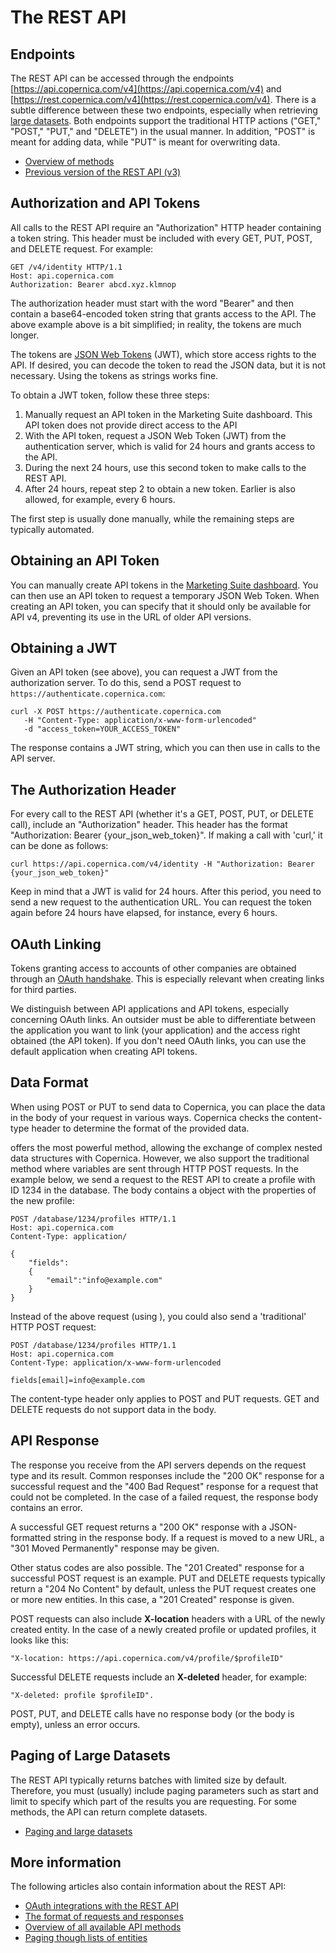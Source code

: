 # The REST API

## Endpoints
The REST API can be accessed through the endpoints [https://api.copernica.com/v4](https://api.copernica.com/v4) and [https://rest.copernica.com/v4](https://rest.copernica.com/v4). There is a subtle difference between these two endpoints, especially when retrieving [large datasets](./rest-paging.md). Both endpoints support the traditional HTTP actions ("GET," "POST," "PUT," and "DELETE") in the usual manner. In addition, "POST" is meant for adding data, while "PUT" is meant for overwriting data.

- [Overview of methods](./rest-methods.md)
- [Previous version of the REST API (v3)](../restv3/rest-api.md)

## Authorization and API Tokens

All calls to the REST API require an "Authorization" HTTP header containing a token string. This header must be included with every GET, PUT, POST, and DELETE request. For example:

```
GET /v4/identity HTTP/1.1
Host: api.copernica.com
Authorization: Bearer abcd.xyz.klmnop
```

The authorization header must start with the word "Bearer" and then contain a base64-encoded token string that grants access to the API. The above example above is a bit simplified; in reality, the tokens are much longer.

The tokens are [JSON Web Tokens](https://jwt.io/introduction) (JWT), which store access rights to the API. If desired, you can decode the token to read the JSON data, but it is not necessary. Using the tokens as strings works fine.

To obtain a JWT token, follow these three steps:

1. Manually request an API token in the Marketing Suite dashboard. This API token does not provide direct access to the API
2. With the API token, request a JSON Web Token (JWT) from the authentication server, which is valid for 24 hours and grants access to the API.
3. During the next 24 hours, use this second token to make calls to the REST API.
4. After 24 hours, repeat step 2 to obtain a new token. Earlier is also allowed, for example, every 6 hours.

The first step is usually done manually, while the remaining steps are typically automated.

## Obtaining an API Token

You can manually create API tokens in the [Marketing Suite dashboard](https://ms.copernica.com/#/admin/account/access-tokens). You can then use an API token to request a temporary JSON Web Token. When creating an API token, you can specify that it should only be available for API v4, preventing its use in the URL of older API versions.

## Obtaining a JWT

Given an API token (see above), you can request a JWT from the authorization server. To do this, send a POST request to `https://authenticate.copernica.com`:

```
curl -X POST https://authenticate.copernica.com
   -H "Content-Type: application/x-www-form-urlencoded" 
   -d "access_token=YOUR_ACCESS_TOKEN"
```

The response contains a JWT string, which you can then use in calls to the API server.

## The Authorization Header

For every call to the REST API (whether it's a GET, POST, PUT, or DELETE call), include an "Authorization" header. This header has the format "Authorization: Bearer {your_json_web_token}". If making a call with 'curl,' it can be done as follows:

```
curl https://api.copernica.com/v4/identity -H "Authorization: Bearer {your_json_web_token}"
```

Keep in mind that a JWT is valid for 24 hours. After this period, you need to send a new request to the authentication URL.
You can request the token again before 24 hours have elapsed, for instance, every 6 hours.

## OAuth Linking

Tokens granting access to accounts of other companies are obtained through an [OAuth handshake](./rest-oauth.md). This is especially relevant when creating links for third parties.

We distinguish between API applications and API tokens, especially concerning OAuth links. An outsider must be able to differentiate between the application you want to link (your application) and the access right obtained (the API token). If you don't need OAuth links, you can use the default application when creating API tokens.

## Data Format

When using POST or PUT to send data to Copernica, you can place the data in the body of your request in various ways. Copernica checks the content-type header to determine the format of the provided data.

 offers the most powerful method, allowing the exchange of complex nested data structures with Copernica. However, we also support the traditional method where variables are sent through HTTP POST requests. In the example below, we send a request to the REST API to create a profile with ID 1234 in the database. The body contains a  object with the properties of the new profile:

```
POST /database/1234/profiles HTTP/1.1
Host: api.copernica.com
Content-Type: application/

{
    "fields":
    {
        "email":"info@example.com"
    }
}
```

Instead of the above request (using ), you could also send a 'traditional' HTTP POST request:

```
POST /database/1234/profiles HTTP/1.1
Host: api.copernica.com
Content-Type: application/x-www-form-urlencoded

fields[email]=info@example.com
```

The content-type header only applies to POST and PUT requests. GET and DELETE requests do not support data in the body.

## API Response

The response you receive from the API servers depends on the request type and its result. Common responses include the "200 OK" response for a successful request and the "400 Bad Request" response for a request that could not be completed. In the case of a failed request, the response body contains an error.

A successful GET request returns a "200 OK" response with a JSON-formatted string in the response body. If a request is moved to a new URL, a "301 Moved Permanently" response may be given.

Other status codes are also possible. The "201 Created" response for a successful POST request is an example. PUT and DELETE requests typically return a "204 No Content" by default, unless the PUT request creates one or more new entities. In this case, a "201 Created" response is given.

POST requests can also include **X-location** headers with a URL of the newly created entity. In the case of a newly created profile or updated profiles, it looks like this:

```
"X-location: https://api.copernica.com/v4/profile/$profileID"
```

Successful DELETE requests include an **X-deleted** header, for example:

```
"X-deleted: profile $profileID".
```

POST, PUT, and DELETE calls have no response body (or the body is empty), unless an error occurs.

## Paging of Large Datasets

The REST API typically returns batches with limited size by default. Therefore, you must (usually) include paging parameters such as start and limit to specify which part of the results you are requesting. For some methods, the API can return complete datasets.

* [Paging and large datasets](./rest-paging.md)

## More information

The following articles also contain information about the REST API:

* [OAuth integrations with the REST API](./rest-oauth.md)
* [The format of requests and responses](./rest-requests.md)
* [Overview of all available API methods](./rest-api.md)
* [Paging though lists of entities](./rest-paging.md)
